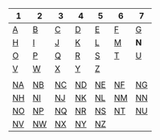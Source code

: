 | 1                  | 2                  | 3                  | 4                  | 5                  | 6                  | 7                  |
|--------------------|--------------------|--------------------|--------------------|--------------------|--------------------|--------------------|
| [A](../a/index.md) | [B](../b/index.md) | [C](../c/index.md) | [D](../d/index.md) | [E](../e/index.md) | [F](../f/index.md) | [G](../g/index.md) |
| [H](../h/index.md) | [I](../i/index.md) | [J](../j/index.md) | [K](../k/index.md) | [L](../l/index.md) | [M](../m/index.md) | **N**              | 
| [O](../o/index.md) | [P](../p/index.md) | [Q](../q/index.md) | [R](../r/index.md) | [S](../s/index.md) | [T](../t/index.md) | [U](../u/index.md) | 
| [V](../v/index.md) | [W](../w/index.md) | [X](../x/index.md) | [Y](../y/index.md) | [Z](../z/index.md) |
|                    |                    |                    |                    |                    |                    |                    |
| [NA](na.md)        | [NB](nb.md)        | [NC](nc.md)        | [ND](nd.md)        | [NE](ne.md)        | [NF](nf.md)        | [NG](ng.md)        | 
| [NH](nh.md)        | [NI](ni.md)        | [NJ](nj.md)        | [NK](nk.md)        | [NL](nl.md)        | [NM](nm.md)        | [NN](nn.md)        | 
| [NO](no.md)        | [NP](np.md)        | [NQ](nq.md)        | [NR](nr.md)        | [NS](ns.md)        | [NT](nt.md)        | [NU](nu.md)        | 
| [NV](nv.md)        | [NW](nw.md)        | [NX](nx.md)        | [NY](ny.md)        | [NZ](nz.md)        |
